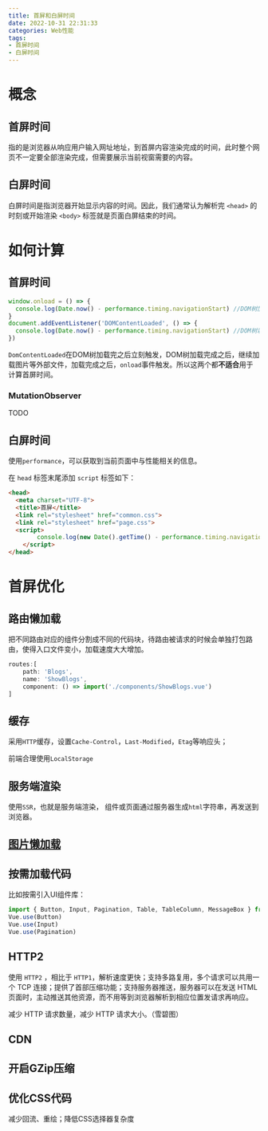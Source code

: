 ```yaml
---
title: 首屏和白屏时间
date: 2022-10-31 22:31:33
categories: Web性能
tags:
- 首屏时间
- 白屏时间
---
```


# 概念

## 首屏时间

指的是浏览器从响应用户输入网址地址，到首屏内容渲染完成的时间，此时整个网页不一定要全部渲染完成，但需要展示当前视窗需要的内容。

## 白屏时间

白屏时间是指浏览器开始显示内容的时间。因此，我们通常认为解析完 `<head>` 的时刻或开始渲染 `<body>` 标签就是页面白屏结束的时间。

# 如何计算

## 首屏时间

```js
window.onload = () => {
  console.log(Date.now() - performance.timing.navigationStart) //DOM树加载完成所消耗的时间
}
document.addEventListener('DOMContentLoaded', () => {
  console.log(Date.now() - performance.timing.navigationStart) //DOM树以及图片等外部资源全部加载完成所消耗的时间
})
```

`DomContentLoaded`在DOM树加载完之后立刻触发，DOM树加载完成之后，继续加载图片等外部文件，加载完成之后，`onload`事件触发。所以这两个都**不适合**用于计算首屏时间。

### MutationObserver

TODO

## 白屏时间

使用`performance`，可以获取到当前页面中与性能相关的信息。

在 `head` 标签末尾添加 `script` 标签如下：

```html
<head>
  <meta charset="UTF-8">
  <title>首屏</title>
  <link rel="stylesheet" href="common.css">
  <link rel="stylesheet" href="page.css">
  <script>
		console.log(new Date().getTime() - performance.timing.navigationStart)
	</script>
</head>
```

# 首屏优化

## 路由懒加载

把不同路由对应的组件分割成不同的代码块，待路由被请求的时候会单独打包路由，使得入口文件变小，加载速度大大增加。

```js
routes:[ 
    path: 'Blogs',
    name: 'ShowBlogs',
    component: () => import('./components/ShowBlogs.vue')
]
```

## 缓存

采用`HTTP`缓存，设置`Cache-Control`，`Last-Modified`，`Etag`等响应头；

前端合理使用`LocalStorage`

## 服务端渲染

使用`SSR`，也就是服务端渲染， 组件或页面通过服务器生成`html`字符串，再发送到浏览器。

## [图片懒加载](https://cjhsyc.github.io/2022/04/03/%E6%89%8B%E5%86%99vue-lazyload/)

## 按需加载代码

比如按需引入UI组件库：

```js
import { Button, Input, Pagination, Table, TableColumn, MessageBox } from 'element-ui';
Vue.use(Button)
Vue.use(Input)
Vue.use(Pagination)
```

## HTTP2

使用 `HTTP2` ，相比于 `HTTP1`，解析速度更快；支持多路复用，多个请求可以共用一个 TCP 连接；提供了首部压缩功能；支持服务器推送，服务器可以在发送 HTML 页面时，主动推送其他资源，而不用等到浏览器解析到相应位置发请求再响应。

减少 HTTP 请求数量，减少 HTTP 请求大小。（雪碧图）

## CDN

## 开启GZip压缩

## 优化CSS代码

减少回流、重绘；降低CSS选择器复杂度
